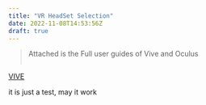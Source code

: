 ```yaml
---
title: "VR HeadSet Selection"
date: 2022-11-08T14:53:56Z
draft: true
---
```


> Attached is the Full user guides of Vive and Oculus
>
> ```
> 
> ```

[VIVE](../../file/UE/Introduction/VIVE_Focus_User_Guide.pdf)

it is just a test, may it work
